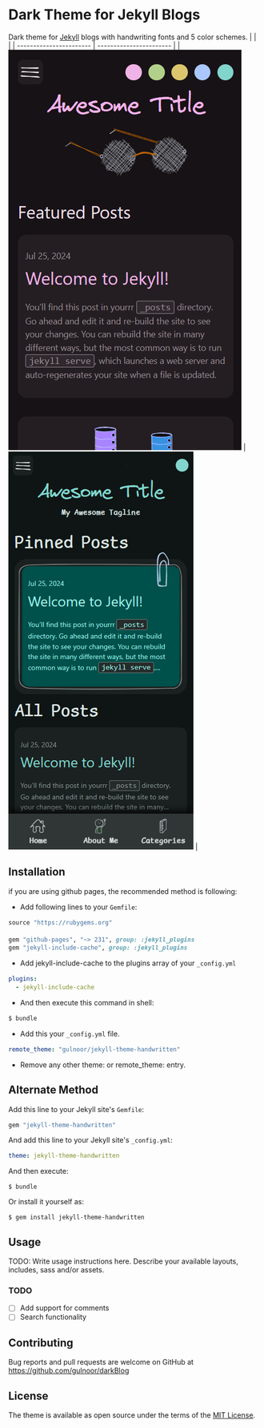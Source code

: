 # Dark Theme for Jekyll Blogs

Dark theme for [Jekyll](https://jekyllrb.com/) blogs with handwriting fonts and 5 color schemes.
| | |
| ----------------------- | ----------------------- |
| ![GitHub](/etc/ss1.png) | ![GitHub](/etc/ss2.png) |

## Installation

if you are using github pages, the recommended method is following:

- Add following lines to your `Gemfile`:

```ruby
source "https://rubygems.org"

gem "github-pages", "~> 231", group: :jekyll_plugins
gem "jekyll-include-cache", group: :jekyll_plugins
```

- Add jekyll-include-cache to the plugins array of your `_config.yml`

```yaml
plugins:
  - jekyll-include-cache
```

- And then execute this command in shell:

```bash
$ bundle
```

- Add this your `_config.yml` file.

```yml
remote_theme: "gulnoor/jekyll-theme-handwritten"
```

- Remove any other theme: or remote_theme: entry.

## Alternate Method

Add this line to your Jekyll site's `Gemfile`:

```ruby
gem "jekyll-theme-handwritten"
```

And add this line to your Jekyll site's `_config.yml`:

```yaml
theme: jekyll-theme-handwritten
```

And then execute:

    $ bundle

Or install it yourself as:

    $ gem install jekyll-theme-handwritten

## Usage

TODO: Write usage instructions here. Describe your available layouts, includes, sass and/or assets.

### TODO

- [ ] Add support for comments
- [ ] Search functionality

## Contributing

Bug reports and pull requests are welcome on GitHub at https://github.com/gulnoor/darkBlog

## License

The theme is available as open source under the terms of the [MIT License](https://opensource.org/licenses/MIT).
